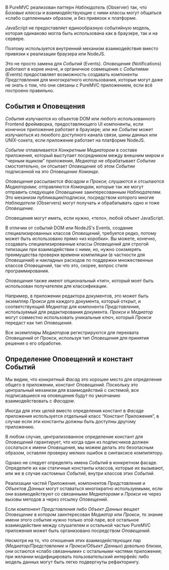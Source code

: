 В PureMVC реализован паттерн <em>Наблюдатель</em> (Observer) так, что <em>Базовые
классы</em> и взаимодействующие с ними классы могут общаться «слабо
сцепленным» образом, и без привязок к платформе.

JavaScript не предоставляет единообразную событийную модель, которая одинаково могла
быть использована как в браузере, так и на сервере.

Поэтому используется внутренний механизм взаимодействия вместо привязки к
реализации браузера или NodeJS.

Это не просто замена для <em>Событий</em> (Events). <em>Оповещения</em> (Notifications)
работают в корне иначе, и органичное совмещение с <em>Событиями</em> (Events)
предоставляет возможность создавать компоненты <em>Представления</em> для
многократного использования, которые могут даже не знать о том, что они
связаны с PureMVC приложением, если всё построено правильно.

## События и Оповещения
<em>События</em> излучаются из объектов DOM или любого использованного Frontend фреймворка,
предоставляющего UI компоненты, если конечное приложение работает в браузере;
или же <em>Событие</em> может излучаються из лююбого доступного канала связи,
шины данных или UNIX-сокета, если приложение работает на платформе NodeJS.

<em>Событие</em> отлавливается <em>Конкретным Медиатором</em> в составе приложения,
который выступает посредником между внешним миром и "черным ящиком" приложения,
<em>Медиатор</em> не обрабатывает <em>Событие</em> смостоятельно, он отсылает
<em>Оповещение</em> об этом <em>Событии</em> подписанной на это <em>Оповещение</em> <em>Команде</em>.

<em>Оповещения</em> рассылаются <em>Фасадом</em> и <em>Прокси</em>; слушаются и отсылаются
<em>Медиаторами</em>; отправляются <em>Командам</em>, которые так же могут отправить
следующее <em>Оповещение</em> заинтересованным <em>Наблюдателям</em>. Это механизм
публикации/подписки, посредством которого многие <em>Наблюдатели</em>
(Observers) могут получать и обрабатывать одно и тоже <em>Оповещение</em>.

Оповещения могут иметь, если нужно, «тело», любой объект JavaScript.

В отличии от событий DOM или NodeJS's Events, создание специализированных классов
<em>Оповещений</em>, требуется редко, потому может быть использовано прямо «из
коробки». Вы можете, конечно, создавать специализированные классы
<em>Оповещений</em> для строгой типизации при взаимодействии с ними, но, нужно
соизмерять преимущества проверки времени компиляции (в частности для
<em>Оповещений</em>) и накладных расходов по поддержки множественных классов
<em>Оповещений</em>, так что это, скорее, вопрос стиля программирования.

<em>Оповещения</em> также имеют опциональный «тип», который моет быть
использован получателем для классификации.

Например, в приложении редактора документов, это может быть экземпляр
<em>Прокси</em> для каждого документа, который открыт, и соответствующий
<em>Медиатор</em> для компонента <em>Представления</em>, используемый для
редактирования документа. <em>Прокси</em> и <em>Медиатор</em> могут совместно
использовать уникальные ключ, который <em>Прокси</em> передаст как тип
<em>Оповещения</em>.

Все экземпляры <em>Медиаторов</em> регистрируются для перехвата <em>Оповещений</em> от
<em>Прокси</em>, используя тип <em>Оповещения</em> для принятия решения о его обработке.

## Определение Оповещений и констант Событий
Мы видим, что конкретный <em>Фасад</em> это хорошее место для определения
общего в приложении, констант <em>Оповещений</em>. Поскольку это центральный
механизм для взаимодействий с системой, все подписавшиеся на
оповещения будут по умолчанию взаимодействовать с <em>Фасадом</em>.

Иногда для этих целей вместо определения констант в <em>Фасаде</em> приложения
используется отдельный класс “Констант Приложения”, в случае если эти
константы должны быть доступны другому приложению.

В любом случае, централизованное определение констант для <em>Оповещений</em>
гарантирует, что когда один из подписчиков должен сослаться к имени
<em>Оповещения</em>, мы можем делать это безопасным образом, оставляя проверку
мелких ошибок в синтаксисе компилятору.

Однако не следует определять имена <em>Событий</em> в конкретном фасаде.
Определите их как статичные константы классов, которые их вызывают,
или же в случае кастомных <em>Событий</em>, внутри классов этих <em>Событий</em>.

Реализации частей Приложения, компонентов <em>Представления</em> и <em>Объектов
Данных</em> могут оставаться многократно используемыми, если они
взаимодействуют со связанными <em>Медиаторами</em> и <em>Прокси</em> не через вызовы
методов а через отсылку <em>Оповещений</em>.

Если компонент <em>Представления</em> либо <em>Объект Данных</em> вещает <em>Оповещение</em> в
котором заинтересован <em>Медиатор</em> или <em>Прокси</em>, то знание имени этого
события нужно только этой паре, всё остальное взаимодействие между
слушателем и остальной частью PureMVC приложения может быть
организовано посредством <em>Оповещений</em>.

Несмотря на то, что отношения этих взаимодействующих пар
(<em>Медиатор/Представление</em> и <em>Прокси/Объект Данных</em>) довольно близки, они
остаются «слабо связанными» с остальными частями приложения; при
желании модифицировать пользовательский интерфейс либо модель
данных могут быть легко подвергнуты рефакторингу.
